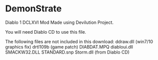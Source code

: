 # DemonStrate
Diablo 1 DCLXVI Mod Made using Devilution Project.

You will need Diablo CD to use this file.

The following files are not included in this download:
ddraw.dll (win7/10 graphics fix)
drtl109b (game patch)
DIABDAT.MPQ
diabloui.dll
SMACKW32.DLL
STANDARD.snp
Storm.dll (from Diablo CD)
